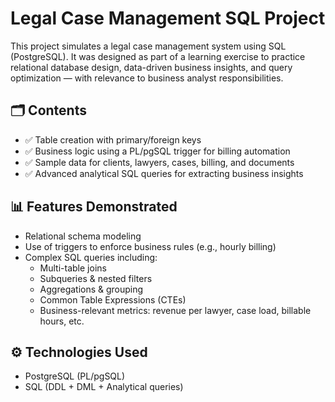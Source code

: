 # Legal Case Management SQL Project

This project simulates a legal case management system using SQL (PostgreSQL). It was designed as part of a learning exercise to practice relational database design, data-driven business insights, and query optimization — with relevance to business analyst responsibilities.

## 🗂️ Contents

- ✅ Table creation with primary/foreign keys
- ✅ Business logic using a PL/pgSQL trigger for billing automation
- ✅ Sample data for clients, lawyers, cases, billing, and documents
- ✅ Advanced analytical SQL queries for extracting business insights

## 📊 Features Demonstrated

- Relational schema modeling
- Use of triggers to enforce business rules (e.g., hourly billing)
- Complex SQL queries including:
  - Multi-table joins
  - Subqueries & nested filters
  - Aggregations & grouping
  - Common Table Expressions (CTEs)
  - Business-relevant metrics: revenue per lawyer, case load, billable hours, etc.

## ⚙️ Technologies Used

- PostgreSQL (PL/pgSQL)
- SQL (DDL + DML + Analytical queries)
